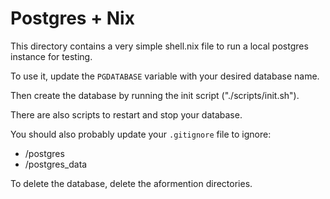 # Postgres + Nix

This directory contains a very simple shell.nix file to run a local postgres instance for testing.

To use it, update the `PGDATABASE` variable with your desired database name.

Then create the database by running the init script ("./scripts/init.sh").

There are also scripts to restart and stop your database.

You should also probably update your `.gitignore` file to ignore:
- /postgres
- /postgres_data

To delete the database, delete the aformention directories.


